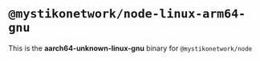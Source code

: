 # `@mystikonetwork/node-linux-arm64-gnu`

This is the **aarch64-unknown-linux-gnu** binary for `@mystikonetwork/node`
